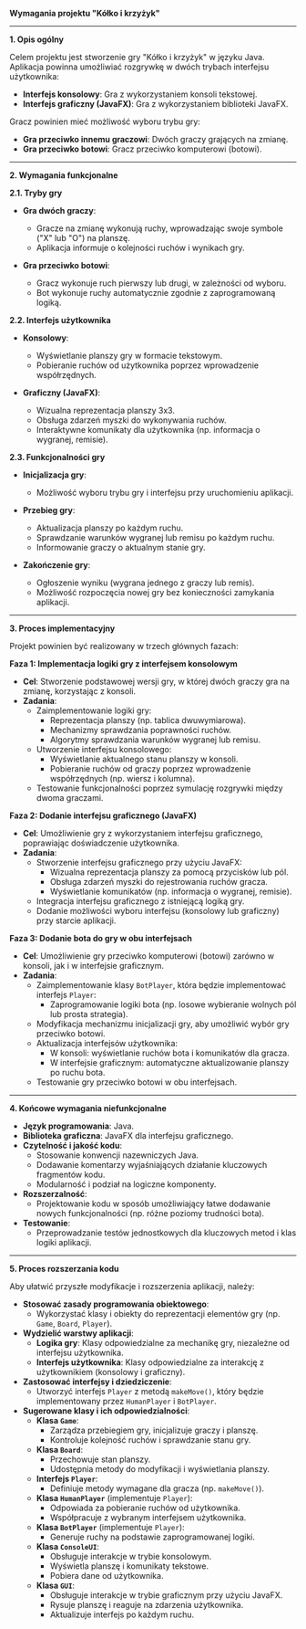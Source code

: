 **Wymagania projektu "Kółko i krzyżyk"**

---

**1. Opis ogólny**

Celem projektu jest stworzenie gry "Kółko i krzyżyk" w języku Java. Aplikacja powinna umożliwiać rozgrywkę w dwóch trybach interfejsu użytkownika:

- **Interfejs konsolowy**: Gra z wykorzystaniem konsoli tekstowej.
- **Interfejs graficzny (JavaFX)**: Gra z wykorzystaniem biblioteki JavaFX.

Gracz powinien mieć możliwość wyboru trybu gry:

- **Gra przeciwko innemu graczowi**: Dwóch graczy grających na zmianę.
- **Gra przeciwko botowi**: Gracz przeciwko komputerowi (botowi).

---

**2. Wymagania funkcjonalne**

**2.1. Tryby gry**

- **Gra dwóch graczy**:
    - Gracze na zmianę wykonują ruchy, wprowadzając swoje symbole ("X" lub "O") na planszę.
    - Aplikacja informuje o kolejności ruchów i wynikach gry.

- **Gra przeciwko botowi**:
    - Gracz wykonuje ruch pierwszy lub drugi, w zależności od wyboru.
    - Bot wykonuje ruchy automatycznie zgodnie z zaprogramowaną logiką.

**2.2. Interfejs użytkownika**

- **Konsolowy**:
    - Wyświetlanie planszy gry w formacie tekstowym.
    - Pobieranie ruchów od użytkownika poprzez wprowadzenie współrzędnych.

- **Graficzny (JavaFX)**:
    - Wizualna reprezentacja planszy 3x3.
    - Obsługa zdarzeń myszki do wykonywania ruchów.
    - Interaktywne komunikaty dla użytkownika (np. informacja o wygranej, remisie).

**2.3. Funkcjonalności gry**

- **Inicjalizacja gry**:
    - Możliwość wyboru trybu gry i interfejsu przy uruchomieniu aplikacji.

- **Przebieg gry**:
    - Aktualizacja planszy po każdym ruchu.
    - Sprawdzanie warunków wygranej lub remisu po każdym ruchu.
    - Informowanie graczy o aktualnym stanie gry.

- **Zakończenie gry**:
    - Ogłoszenie wyniku (wygrana jednego z graczy lub remis).
    - Możliwość rozpoczęcia nowej gry bez konieczności zamykania aplikacji.

---

**3. Proces implementacyjny**

Projekt powinien być realizowany w trzech głównych fazach:

**Faza 1: Implementacja logiki gry z interfejsem konsolowym**

- **Cel**: Stworzenie podstawowej wersji gry, w której dwóch graczy gra na zmianę, korzystając z konsoli.
- **Zadania**:
    - Zaimplementowanie logiki gry:
        - Reprezentacja planszy (np. tablica dwuwymiarowa).
        - Mechanizmy sprawdzania poprawności ruchów.
        - Algorytmy sprawdzania warunków wygranej lub remisu.
    - Utworzenie interfejsu konsolowego:
        - Wyświetlanie aktualnego stanu planszy w konsoli.
        - Pobieranie ruchów od graczy poprzez wprowadzenie współrzędnych (np. wiersz i kolumna).
    - Testowanie funkcjonalności poprzez symulację rozgrywki między dwoma graczami.

**Faza 2: Dodanie interfejsu graficznego (JavaFX)**

- **Cel**: Umożliwienie gry z wykorzystaniem interfejsu graficznego, poprawiając doświadczenie użytkownika.
- **Zadania**:
    - Stworzenie interfejsu graficznego przy użyciu JavaFX:
        - Wizualna reprezentacja planszy za pomocą przycisków lub pól.
        - Obsługa zdarzeń myszki do rejestrowania ruchów gracza.
        - Wyświetlanie komunikatów (np. informacja o wygranej, remisie).
    - Integracja interfejsu graficznego z istniejącą logiką gry.
    - Dodanie możliwości wyboru interfejsu (konsolowy lub graficzny) przy starcie aplikacji.

**Faza 3: Dodanie bota do gry w obu interfejsach**

- **Cel**: Umożliwienie gry przeciwko komputerowi (botowi) zarówno w konsoli, jak i w interfejsie graficznym.
- **Zadania**:
    - Zaimplementowanie klasy `BotPlayer`, która będzie implementować interfejs `Player`:
        - Zaprogramowanie logiki bota (np. losowe wybieranie wolnych pól lub prosta strategia).
    - Modyfikacja mechanizmu inicjalizacji gry, aby umożliwić wybór gry przeciwko botowi.
    - Aktualizacja interfejsów użytkownika:
        - W konsoli: wyświetlanie ruchów bota i komunikatów dla gracza.
        - W interfejsie graficznym: automatyczne aktualizowanie planszy po ruchu bota.
    - Testowanie gry przeciwko botowi w obu interfejsach.

---

**4. Końcowe wymagania niefunkcjonalne**

- **Język programowania**: Java.
- **Biblioteka graficzna**: JavaFX dla interfejsu graficznego.
- **Czytelność i jakość kodu**:
    - Stosowanie konwencji nazewniczych Java.
    - Dodawanie komentarzy wyjaśniających działanie kluczowych fragmentów kodu.
    - Modularność i podział na logiczne komponenty.
- **Rozszerzalność**:
    - Projektowanie kodu w sposób umożliwiający łatwe dodawanie nowych funkcjonalności (np. różne poziomy trudności bota).
- **Testowanie**:
    - Przeprowadzanie testów jednostkowych dla kluczowych metod i klas logiki aplikacji.

---

**5. Proces rozszerzania kodu**

Aby ułatwić przyszłe modyfikacje i rozszerzenia aplikacji, należy:

- **Stosować zasady programowania obiektowego**:
    - Wykorzystać klasy i obiekty do reprezentacji elementów gry (np. `Game`, `Board`, `Player`).
- **Wydzielić warstwy aplikacji**:
    - **Logika gry**: Klasy odpowiedzialne za mechanikę gry, niezależne od interfejsu użytkownika.
    - **Interfejs użytkownika**: Klasy odpowiedzialne za interakcję z użytkownikiem (konsolowy i graficzny).
- **Zastosować interfejsy i dziedziczenie**:
    - Utworzyć interfejs `Player` z metodą `makeMove()`, który będzie implementowany przez `HumanPlayer` i `BotPlayer`.
- **Sugerowane klasy i ich odpowiedzialności**:
    - **Klasa `Game`**:
        - Zarządza przebiegiem gry, inicjalizuje graczy i planszę.
        - Kontroluje kolejność ruchów i sprawdzanie stanu gry.
    - **Klasa `Board`**:
        - Przechowuje stan planszy.
        - Udostępnia metody do modyfikacji i wyświetlania planszy.
    - **Interfejs `Player`**:
        - Definiuje metody wymagane dla gracza (np. `makeMove()`).
    - **Klasa `HumanPlayer`** (implementuje `Player`):
        - Odpowiada za pobieranie ruchów od użytkownika.
        - Współpracuje z wybranym interfejsem użytkownika.
    - **Klasa `BotPlayer`** (implementuje `Player`):
        - Generuje ruchy na podstawie zaprogramowanej logiki.
    - **Klasa `ConsoleUI`**:
        - Obsługuje interakcje w trybie konsolowym.
        - Wyświetla planszę i komunikaty tekstowe.
        - Pobiera dane od użytkownika.
    - **Klasa `GUI`**:
        - Obsługuje interakcje w trybie graficznym przy użyciu JavaFX.
        - Rysuje planszę i reaguje na zdarzenia użytkownika.
        - Aktualizuje interfejs po każdym ruchu.
